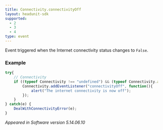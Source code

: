 ```yaml
---
title: Connectivity.connectivityOff
layout: headunit-sdk
supported:
  - 2
  - 3
  - 4
type: event
---
```

Event triggered when the Internet connectivity status changes to `False`.

### Example

```javascript
try{
	// Connectivity
	if ((typeof Connectivity !== "undefined") && (typeof Connectivity.addEventListener !== "undefined")) {
		Connectivity.addEventListener("connectivityOff", function(){
			alert("The internet connectivity is now off");
		});
	}
} catch(e) {
	DealWithConnectivityError(e);
}
```

*Appeared in Software version 5.14.06.10*